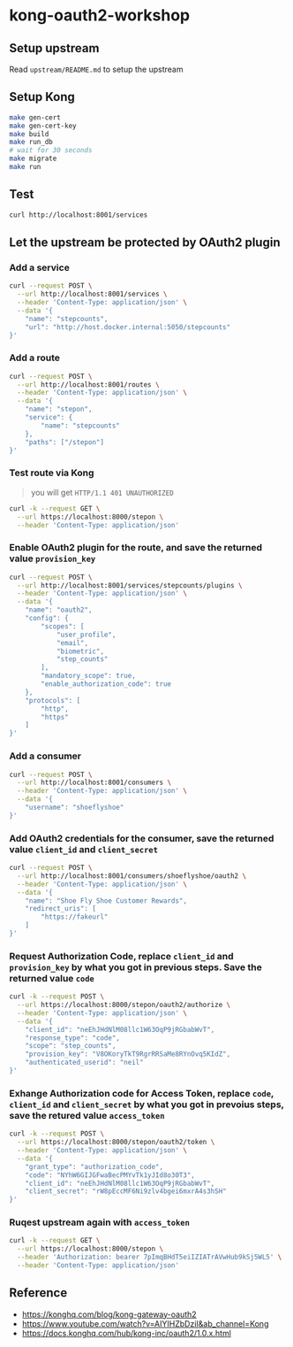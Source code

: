 # kong-oauth2-workshop

## Setup upstream
Read `upstream/README.md` to setup the upstream
## Setup Kong

```sh
make gen-cert
make gen-cert-key
make build
make run_db
# wait for 30 seconds
make migrate
make run
```

## Test

```sh
curl http://localhost:8001/services
```

## Let the upstream be protected by OAuth2 plugin

### Add a service
```sh
curl --request POST \
  --url http://localhost:8001/services \
  --header 'Content-Type: application/json' \
  --data '{
	"name": "stepcounts",
	"url": "http://host.docker.internal:5050/stepcounts"
}'
```

### Add a route
```sh
curl --request POST \
  --url http://localhost:8001/routes \
  --header 'Content-Type: application/json' \
  --data '{
	"name": "stepon",
	"service": {
		"name": "stepcounts"
	},
	"paths": ["/stepon"]
}'
```

### Test route via Kong
> you will get `HTTP/1.1 401 UNAUTHORIZED`
```sh
curl -k --request GET \
  --url https://localhost:8000/stepon \
  --header 'Content-Type: application/json'
```

### Enable OAuth2 plugin for the route, and save the returned value `provision_key`
```sh
curl --request POST \
  --url http://localhost:8001/services/stepcounts/plugins \
  --header 'Content-Type: application/json' \
  --data '{
	"name": "oauth2",
	"config": {
		"scopes": [
			"user_profile",
			"email",
			"biometric",
			"step_counts"
		],
		"mandatory_scope": true,
		"enable_authorization_code": true
	},
	"protocols": [
		"http",
		"https"
	]
}'
```

### Add a consumer
```sh
curl --request POST \
  --url http://localhost:8001/consumers \
  --header 'Content-Type: application/json' \
  --data '{
	"username": "shoeflyshoe"
}'
```

### Add OAuth2 credentials for the consumer, save the returned value `client_id` and `client_secret`
```sh
curl --request POST \
  --url http://localhost:8001/consumers/shoeflyshoe/oauth2 \
  --header 'Content-Type: application/json' \
  --data '{
	"name": "Shoe Fly Shoe Customer Rewards",
	"redirect_uris": [
		"https://fakeurl"
	]
}'
```

### Request Authorization Code, replace `client_id` and `provision_key` by what you got in previous steps. Save the returned value `code`
```sh
curl -k --request POST \
  --url https://localhost:8000/stepon/oauth2/authorize \
  --header 'Content-Type: application/json' \
  --data '{
	"client_id": "neEhJHdNlM08llc1W63OqP9jRGbabWvT",
	"response_type": "code",
	"scope": "step_counts",
	"provision_key": "V8OKoryTkT9RgrRRSaMe8RYnOvq5KIdZ",
	"authenticated_userid": "neil"
}'
```

### Exhange Authorization code for Access Token, replace `code`, `client_id` and `client_secret` by what you got in prevoius steps, save the retured value `access_token`
```sh
curl -k --request POST \
  --url https://localhost:8000/stepon/oauth2/token \
  --header 'Content-Type: application/json' \
  --data '{
	"grant_type": "authorization_code",
	"code": "NYhW6GIJGFwaBecPMYvTk1yJId8o30T3",
	"client_id": "neEhJHdNlM08llc1W63OqP9jRGbabWvT",
	"client_secret": "rW8pEccMF6Ni9zlv4bgei6mxrA4s3hSH"
}'
```

### Ruqest upstream again with `access_token`
```sh
curl -k --request GET \
  --url https://localhost:8000/stepon \
  --header 'Authorization: bearer 7pImqBHdT5eiIZIATrAVwHub9kSj5WL5' \
  --header 'Content-Type: application/json'
```


## Reference
- https://konghq.com/blog/kong-gateway-oauth2
- https://www.youtube.com/watch?v=AIYIHZbDziI&ab_channel=Kong
- https://docs.konghq.com/hub/kong-inc/oauth2/1.0.x.html